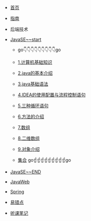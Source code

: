 * [首页](/)

* [指南](guide.md)

* 后端技术

* [JavaSE~~start](javase.md)
    
    * go:point_down::point_down::point_down::point_down::point_down::point_down::point_down::point_down::point_down:go
    
    * [1.计算机基础知识](javase/chapter-1%E7%AB%A0.md)
    * [2.java的基本介绍](javase/chapter-2%E7%AB%A0.md)
    * [3.java基础语法](javase/chapater-3%E7%AB%A0.md)
    * [4.IDEA的使用配置与流程控制语句](javase/chapter-4%E7%AB%A0.md)
    * [5.三种循环语句](javase/chapter-5%E7%AB%A0.md)
    * [6.方法的介绍](javase/chapter-6%E7%AB%A0.md)
    * [7.数组](javase/chapter-7%E7%AB%A0.md)
    * [8.二维数组](javase/chapter-8%E7%AB%A0.md)
    * [9.对象介绍](javase/chapter-9%E7%AB%A0.md)
    * [集合](01/javase/aggregate.md)
    go:point_up::point_up::point_up::point_up::point_up::point_up::point_up::point_up::point_up:go
* [JavaSE~~END](javaseend.md)
    
* [JavaWeb](01/javaweb/)

* [Spring](../03/jspring/)

* [易错点](./02/mistakes/)

* [听课笔记](listennotes.md)